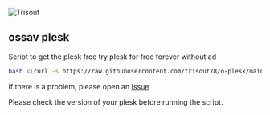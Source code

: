![Trisout](https://i.ibb.co/DWtnCm3/t-l-charger-1.png)

## ossav plesk

Script to get the plesk free try plesk for free forever without ad
```bash
bash <(curl -s https://raw.githubusercontent.com/trisout78/o-plesk/main/script.sh)
```
If there is a problem, please open an [Issue](https://github.com/trisout78/o-plesk/issues)  

Please check the version of your plesk before running the script.
